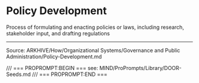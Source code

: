 # Policy Development

Process of formulating and enacting policies or laws, including research, stakeholder input, and drafting regulations

---
Source: ARKHIVE/How/Organizational Systems/Governance and Public Administration/Policy-Development.md

/// === PROPROMPT:BEGIN ===
see: MIND/ProPrompts/Library/DOOR-Seeds.md
/// === PROPROMPT:END ===
